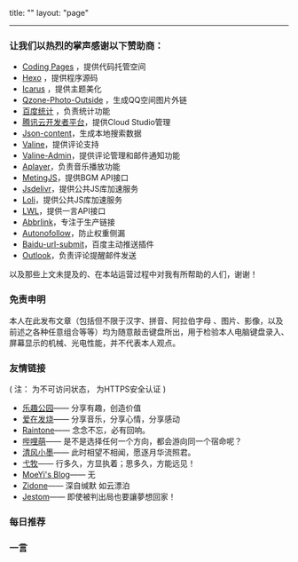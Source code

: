 title: ""
layout: "page"

---

### 让我们以热烈的掌声感谢以下赞助商：
- [Coding Pages](https://coding.net/v2/pages//) ，提供代码托管空间
- [Hexo](https://hexo.io/zh-cn/) ，提供程序源码
- [Icarus](https://github.com/ppoffice/hexo-theme-icarus) ，提供主题美化
- [Qzone-Photo-Outside](https://github.com/xunni1000/Qzone-Photo-Outside) ，生成QQ空间图片外链
- [百度统计](https://tongji.baidu.com) ，负责统计功能
- [腾讯云开发者平台](https://cloud.tencent.com/)，提供Cloud Studio管理
- [Json-content](https://github.com/alexbruno/hexo-generator-json-content)，生成本地搜索数据
- [Valine](https://valine.js.org)，提供评论支持
- [Valine-Admin](https://github.com/panjunwen/Valine-Admin)，提供评论管理和邮件通知功能
- [Aplayer](https://github.com/DIYgod/APlayer)，负责音乐播放功能
- [MetingJS](https://github.com/metowolf/MetingJS)，提供BGM API接口
- [Jsdelivr](https://cdn.jsdelivr.net)，提供公共JS库加速服务
- [Loli](https://css.loli.net)，提供公共JS库加速服务
- [LWL](https://blog.lwl12.com)，提供一言API接口
- [Abbrlink](https://github.com/Rozbo/hexo-abbrlink)，专注于生产链接
- [Autonofollow](https://github.com/liuzc/hexo-autonofollow)，防止权重侧漏
- [Baidu-url-submit](https://github.com/huiwang/hexo-baidu-url-submit)，百度主动推送插件
- [Outlook](https://outlook.live.com/owa/)，负责评论提醒邮件发送

以及那些上文未提及的、在本站运营过程中对我有所帮助的人们，谢谢！


### 免责申明

本人在此发布文章（包括但不限于汉字、拼音、阿拉伯字母 、图片、影像，以及前述之各种任意组合等等）均为随意敲击键盘所出，用于检验本人电脑键盘录入、屏幕显示的机械、光电性能，并不代表本人观点。

### 友情链接

( 注：<i class="fa fa-ban" style="color: #FF0000;"></i> 为不可访问状态，<i class="fa fa-lock" style="color: #00bb00;"></i> 为HTTPS安全认证 )

- <i class="fa fa-lock" style="color: #00bb00;"></i> [乐趣公园](https://gitcafe.net//)—— 分享有趣，创造价值
- [爱在发烧](http://azfashao.com)—— 分享音乐，分享心情，分享感动
- <i class="fa fa-ban" style="color: #FF0000;"></i> <i class="fa fa-lock" style="color: #00bb00;"></i> [Raintone](https://login926.xyz/)—— 念念不忘，必有回响。
- <i class="fa fa-lock" style="color: #00bb00;"></i> [哔哩萌](https://www.bilimoe.com/)—— 是不是选择任何一个方向，都会游向同一个宿命呢？
- <i class="fa fa-lock" style="color: #00bb00;"></i> [清风小墨](https://windy.ink/)—— 此时相望不相闻，愿逐月华流照君。
- [弋牧](http://emuia.com/)—— 行多久，方显执着；思多久，方能远见！
- <i class="fa fa-ban" style="color: #FF0000;"></i> <i class="fa fa-lock" style="color: #00bb00;"></i> [MoeYi's Blog](https://b.gao4.pw/)—— 无
- <i class="fa fa-lock" style="color: #00bb00;"></i> [Zidone](https://blog.zidone.cn/)—— 深自缄默 如云漂泊
- <i class="fa fa-lock" style="color: #00bb00;"></i> [Jestom](https://blog.jestom.com/)—— 即使被判出局也要讓夢想回家！

### 每日推荐

<div class="aplayer" data-id="0001Dsv71evou6" data-server="tencent" data-type="song" data-autoplay="true"></div>  

### 一言

<script type="text/javascript" src="https://api.lwl12.com/hitokoto/main/get?encode=js&charset=utf-8"></script><div id="lwlhitokoto"><script>lwlhitokoto()</script></div>
